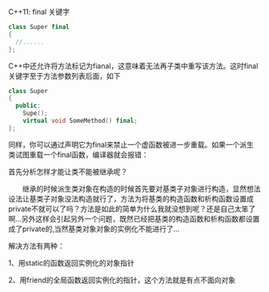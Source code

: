 C++11: final 关键字

```c++
class Super final
{
  //......
};
```



C++中还允许将方法标记为fianal，这意味着无法再子类中重写该方法。这时final关键字至于方法参数列表后面，如下



```c++
class Super
{
  public:
    Supe();
    virtual void SomeMethod() final;
};

```

同样，你可以通过声明它为final来禁止一个虚函数被进一步重载。如果一个派生类试图重载一个final函数，编译器就会报错：







首先分析怎样才能让类不能被继承呢？

　　继承的时候派生类对象在构造的时候首先要对基类子对象进行构造，显然想法设法让基类子对象没法构造就行了，方法为将基类的构造函数和析构函数设置成private不就可以了吗？方法是如此的简单为什么我就没想到呢？还是自己太笨了啊...另外这样会引起另外一个问题，既然已经把基类的构造函数和析构函数都设置成了private的,当然基类对象对象的实例化不能进行了...

解决方法有两种：

1、用static的函数返回实例化的对象指针

2、用friend的全局函数返回实例化的指针，这个方法就是有点不面向对象